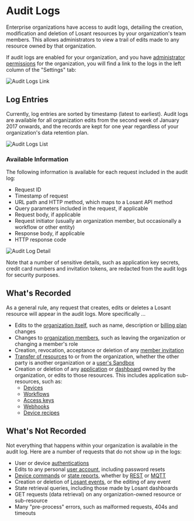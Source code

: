 # Audit Logs

Enterprise organizations have access to audit logs, detailing the creation, modification and deletion of Losant resources by your organization's team members. This allows administrators to view a trail of edits made to any resource owned by that organization.

If audit logs are enabled for your organization, and you have [administrator permissions](/organizations/members/#member-roles) for the organization, you will find a link to the logs in the left column of the "Settings" tab:

![Audit Logs Link](/images/organizations/audit-logs-overview.png "Audit Logs Link")

## Log Entries

Currently, log entries are sorted by timestamp (latest to earliest). Audit logs are available for all organization edits from the second week of January 2017 onwards, and the records are kept for one year regardless of your organization's data retention plan.

![Audit Logs List](/images/organizations/audit-logs-list.png "Audit Logs List")

### Available Information

The following information is available for each request included in the audit log:

*   Request ID
*   Timestamp of request
*   URL path and HTTP method, which maps to a Losant API method
*   Query parameters included in the request, if applicable
*   Request body, if applicable
*   Request initiator (usually an organization member, but occasionally a workflow or other entity)
*   Response body, if applicable
*   HTTP response code

![Audit Log Detail](/images/organizations/audit-log-detail.png "Audit Log Detail")

Note that a number of sensitive details, such as application key secrets, credit card numbers and invitation tokens, are redacted from the audit logs for security purposes.

## What's Recorded

As a general rule, any request that creates, edits or deletes a Losant resource will appear in the audit logs. More specifically ...

*   Edits to the [organization itself](/organizations/overview/#managing-organizations), such as name, description or [billing plan](/organizations/overview/#choosing-a-plan) changes
*   Changes to [organization members](/organizations/members/), such as leaving the organization or changing a member's role
*   Creation, revocation, acceptance or deletion of any [member invitation](/organizations/members/#inviting-new-members)
*   [Transfer of resources](/organizations/overview/#transferring-resources) to or from the organization, whether the other party is another organization or a [user's Sandbox](/user-accounts/sandbox/)
*   Creation or deletion of any [application](/applications/overview/) or [dashboard](/dashboards/overview/) owned by the organization, or edits to those resources. This includes application sub-resources, such as:
    * [Devices](/devices/overview)
    * [Workflows](/workflows/overview)
    * [Access keys](/applications/access-keys)
    * [Webhooks](/applications/webhooks)
    * [Device recipes](/devices/device-recipes)

## What's Not Recorded

Not everything that happens within your organization is available in the audit log. Here are a number of requests that do not show up in the logs:

*   User or device [authentications](/rest-api/auth/)
*   Edits to any personal [user account](/user-accounts/overview/), including password resets
*   [Device commands](/devices/commands) or [state reports](/devices/state), whether by [REST](/rest-api/overview) or [MQTT](/mqtt/overfiew)
*   Creation or deletion of [Losant events](/events/overview/), or the editing of any event
*   State retrieval queries, including those made by Losant dashboards
*   GET requests (data retrieval) on any organization-owned resource or sub-resource
*   Many "pre-process" errors, such as malformed requests, 404s and timeouts
